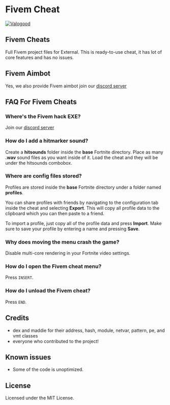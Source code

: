 # Fivem Cheat
[![Valogood](https://i.postimg.cc/rst8hSnb/dgsdgxx-4.jpg)](https://discord.gg/elusion-cheats-1174326154207953006)
## Fivem Cheats
Full Fivem project files for External. 
This is ready-to-use cheat, it has lot of core features and has no issues.
## Fivem Aimbot
Yes, we also provide Fivem aimbot join our [discord server](https://discord.gg/elusion-cheats-1174326154207953006)

## FAQ For Fivem Cheats

### Where's the Fivem hack EXE?
Join our [discord server](https://discord.gg/elusion-cheats-1174326154207953006)

### How do I add a hitmarker sound?
Create a **hitsounds** folder inside the **base** Fortnite directory.
Place as many **.wav** sound files as you want inside of it. Load the cheat and they will be under the hitsounds combobox.

### Where are config files stored?
Profiles are stored inside the **base** Fortnite directory under a folder named **profiles**.

You can share profiles with friends by navigating to the configuration tab inside the cheat and selecting **Export**. This will copy all profile data to the clipboard which you can then paste to a friend.

To import a profile, just copy all of the profile data and press **Import**. Make sure to save your profile by entering a name and pressing **Save**.

### Why does moving the menu crash the game?
Disable multi-core rendering in your Fortnite video settings.

### How do I open the Fivem cheat menu?
Press `INSERT`.

### How do I unload the Fivem cheat?
Press `END`.

## Credits 
- dex and maddie for their address, hash, module, netvar, pattern, pe, and vmt classes
- everyone who contributed to the project!

## Known issues
- Some of the code is unoptimized.

## License
Licensed under the MIT License.   

